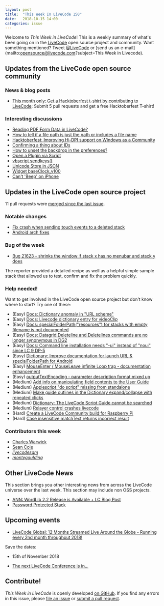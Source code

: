 ```yaml
---
layout: post
title:  "This Week In LiveCode 150"
date:   2018-10-15 14:00
categories: issue
---
```


Welcome to *This Week in LiveCode*!  This is a weekly summary of what's been
going on in the [LiveCode](https://livecode.com/) open source project and
community.  Want something mentioned?  Tweet
[@LiveCode](https://twitter.com/LiveCode) or
[send us an e-mail](mailto:opensource@livecode.com?subject=This Week in Livecode).

## Updates from the LiveCode open source community


### News & blog posts

- [This month only: Get a Hacktoberfest t-shirt by contributing to LiveCode](https://hacktoberfest.digitalocean.com): Submit 5 pull requests and get a free Hacktoberfest T-shirt!


### Interesting discussions

- [Reading PDF Form Data in LiveCode?](https://www.mail-archive.com/use-livecode@lists.runrev.com/msg98419.html)
- [How to tell if a file path is just the path or includes a file name](https://www.mail-archive.com/use-livecode@lists.runrev.com/msg98426.html)
- [Hacktoberfest: Improving Hi-DPI support on Windows as a Community](https://www.mail-archive.com/use-livecode@lists.runrev.com/msg98442.html)
- [Confirming a thing about IDs](https://www.mail-archive.com/use-livecode@lists.runrev.com/msg98446.html)
- [How to unset the backdrop in the preferences?](https://www.mail-archive.com/use-livecode@lists.runrev.com/msg98472.html)
- [Open a Plugin via Script](https://www.mail-archive.com/use-livecode@lists.runrev.com/msg98486.html)
- [vbscript sendkeys()](https://www.mail-archive.com/use-livecode@lists.runrev.com/msg98493.html)
- [Unicode Store in JSON](https://www.mail-archive.com/use-livecode@lists.runrev.com/msg98508.html)
- [Widget baseClock_v100](https://www.mail-archive.com/use-livecode@lists.runrev.com/msg98511.html)
- [Can't 'Beep' on iPhone](http://forums.livecode.com/viewtopic.php?t=31648&p=172313#p172313)



## Updates in the LiveCode open source project

11 pull requests were [merged since the last issue](https://github.com/search?q=org%3Alivecode+is%3Apublic+is%3Apr+is%3Amerged+merged%3A2018-10-10..2018-10-14&type=Issues).

<!---
### New LiveCode releases

- [LiveCode 9.0.1](https://www.mail-archive.com/use-livecode@lists.runrev.com/msg97854.html)
--->


### Notable changes

- [Fix crash when sending touch events to a deleted stack](https://github.com/livecode/livecode/pull/6710)
- [Android arch fixes](https://github.com/livecode/livecode/pull/6690)


### Bug of the week

- [Bug 21623 - <go stack x in window y> shrinks the window if stack x has no menubar and stack y does](http://quality.livecode.com/show_bug.cgi?id=21623)

The reporter provided a detailed recipe as well as a helpful simple sample stack that allowed us to test, confirm and fix the problem quickly.


### Help needed!

Want to get involved in the LiveCode open source project but don't know where
to start?  Try one of these:

- (Easy) [Docs: Dictionary anomaly in "URL scheme"](https://quality.livecode.com/show_bug.cgi?id=20917)
- (Easy) [Docs: Livecode dictionary entry for videoClip](https://quality.livecode.com/show_bug.cgi?id=21156)
- (Easy) [Docs: specialFolderPath("resources") for stacks with empty filename is not documented](https://quality.livecode.com/show_bug.cgi?id=21183)
- (Easy) [Docs: Datagrid Deleteline and Deletelines commands are no longer synonymous in DG2](https://quality.livecode.com/show_bug.cgi?id=21576)
- (Easy) [Docs: Command line installation needs "-ui" instead of "noui" since LC 9 DP-5](https://quality.livecode.com/show_bug.cgi?id=21340)
- (Easy) [Dictionary: Improve documentation for launch URL & specialFolderPath for Android](http://quality.livecode.com/show_bug.cgi?id=20722)
- (Easy) [MouseEnter / MouseLeave infinite Loop trap - documentation enhancement](http://quality.livecode.com/show_bug.cgi?id=20529)
- (Easy) [outputTextEncoding - parameter description format mixed up](http://quality.livecode.com/show_bug.cgi?id=19351)
- (Medium) [Add info on manipulating field contents to the User Guide](http://quality.livecode.com/show_bug.cgi?id=18990)
- (Medium) [Applescript "do script" missing from standalone](http://quality.livecode.com/show_bug.cgi?id=20993)
- (Medium) [Make guide outlines in the Dictionary expand/collapse with repeated clicks](http://quality.livecode.com/show_bug.cgi?id=18184)
- (Medium) [Dictionary: The LiveCode Script Guide cannot be searched](http://quality.livecode.com/show_bug.cgi?id=15957)
- (Medium) [Relayer control crashes livecode](https://quality.livecode.com/show_bug.cgi?id=21460)
- (Hard) [Create a LiveCode Community build for Raspberry Pi](http://forums.livecode.com/viewtopic.php?f=76&t=27912)
- (Hard) [Case insensitive matchText returns incorrect result](https://quality.livecode.com/show_bug.cgi?id=15312)


### Contributors this week

- [Charles Warwick](https://github.com/techstrategies)
- [Sean Cole](https://github.com/seaniepie)
- *[livecodesam](https://github.com/livecodesam)*  
- *[montegoulding](https://github.com/montegoulding)*


## Other LiveCode News


This section brings you other interesting news from across the LiveCode universe over the last week. This section may include non OSS projects.

- [ANN: WordLib 2.2 Release is Available + LC Blog Post](https://www.mail-archive.com/use-livecode@lists.runrev.com/msg98441.html)
- [Password Protected Stack](https://www.mail-archive.com/use-livecode@lists.runrev.com/msg98502.html)



## Upcoming events

* [LiveCode Global: 12 Months Streamed Live Around the Globe - Running every 2nd month throughout 2018!](https://livecode.com/global/) 

Save the dates:

- 15th of November 2018

* [The next LiveCode Conference is in...](https://www.mail-archive.com/use-livecode@lists.runrev.com/msg94801.html)


## Contribute!

*This Week in LiveCode* is openly developed
[on GitHub](https://github.com/livecode/this-week-in-livecode).
If you find any errors in this issue, please
[file an issue](https://github.com/livecode/this-week-in-livecode/issues) or
[submit a pull request](https://github.com/livecode/this-week-in-livecode/pulls).
